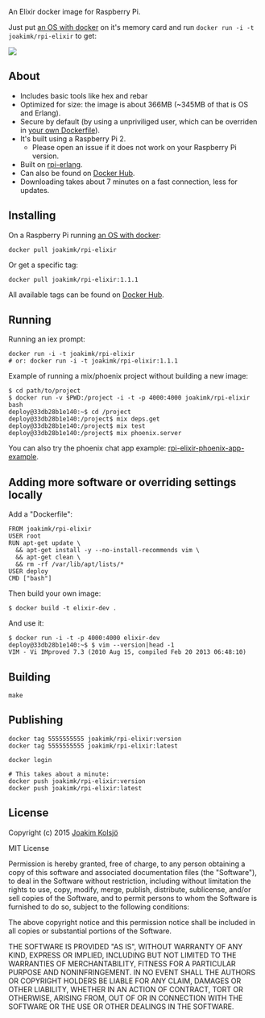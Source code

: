 An Elixir docker image for Raspberry Pi.

Just put [an OS with docker](http://blog.hypriot.com/downloads/) on it's memory card and run `docker run -i -t joakimk/rpi-elixir` to get:

![](https://dl.dropboxusercontent.com/u/136929/github/rpi-elixir.png)

## About

* Includes basic tools like hex and rebar
* Optimized for size: the image is about 366MB (~345MB of that is OS and Erlang).
* Secure by default (by using a unpriviliged user, which can be overriden in [your own Dockerfile](#adding-more-software-or-overriding-settings-locally)).
* It's built using a Raspberry Pi 2.
  - Please open an issue if it does not work on your Raspberry Pi version.
* Built on [rpi-erlang](https://github.com/joakimk/rpi-erlang).
* Can also be found on [Docker Hub](https://hub.docker.com/r/joakimk/rpi-elixir/).
* Downloading takes about 7 minutes on a fast connection, less for updates.

## Installing

On a Raspberry Pi running [an OS with docker](http://blog.hypriot.com/downloads/):

    docker pull joakimk/rpi-elixir
    
Or get a specific tag:
    
    docker pull joakimk/rpi-elixir:1.1.1
    
All available tags can be found on [Docker Hub](https://hub.docker.com/r/joakimk/rpi-elixir/tags/).

## Running

Running an iex prompt:

    docker run -i -t joakimk/rpi-elixir
    # or: docker run -i -t joakimk/rpi-elixir:1.1.1

Example of running a mix/phoenix project without building a new image:

    $ cd path/to/project
    $ docker run -v $PWD:/project -i -t -p 4000:4000 joakimk/rpi-elixir bash
    deploy@33db28b1e140:~$ cd /project
    deploy@33db28b1e140:/project$ mix deps.get
    deploy@33db28b1e140:/project$ mix test
    deploy@33db28b1e140:/project$ mix phoenix.server

You can also try the phoenix chat app example: [rpi-elixir-phoenix-app-example](https://github.com/joakimk/rpi-elixir-phoenix-app-example).

## Adding more software or overriding settings locally

Add a "Dockerfile":

    FROM joakimk/rpi-elixir
    USER root
    RUN apt-get update \
      && apt-get install -y --no-install-recommends vim \
      && apt-get clean \
      && rm -rf /var/lib/apt/lists/*
    USER deploy
    CMD ["bash"]
    
Then build your own image:
    
    $ docker build -t elixir-dev .
    
And use it:
  
    $ docker run -i -t -p 4000:4000 elixir-dev
    deploy@33db28b1e140:~$ $ vim --version|head -1
    VIM - Vi IMproved 7.3 (2010 Aug 15, compiled Feb 20 2013 06:48:10)

## Building

    make

## Publishing

    docker tag 5555555555 joakimk/rpi-elixir:version
    docker tag 5555555555 joakimk/rpi-elixir:latest

    docker login

    # This takes about a minute:
    docker push joakimk/rpi-elixir:version
    docker push joakimk/rpi-elixir:latest

## License

Copyright (c) 2015 [Joakim Kolsjö](https://twitter.com/joakimk)

MIT License

Permission is hereby granted, free of charge, to any person obtaining
a copy of this software and associated documentation files (the
"Software"), to deal in the Software without restriction, including
without limitation the rights to use, copy, modify, merge, publish,
distribute, sublicense, and/or sell copies of the Software, and to
permit persons to whom the Software is furnished to do so, subject to
the following conditions:

The above copyright notice and this permission notice shall be
included in all copies or substantial portions of the Software.

THE SOFTWARE IS PROVIDED "AS IS", WITHOUT WARRANTY OF ANY KIND,
EXPRESS OR IMPLIED, INCLUDING BUT NOT LIMITED TO THE WARRANTIES OF
MERCHANTABILITY, FITNESS FOR A PARTICULAR PURPOSE AND
NONINFRINGEMENT. IN NO EVENT SHALL THE AUTHORS OR COPYRIGHT HOLDERS BE
LIABLE FOR ANY CLAIM, DAMAGES OR OTHER LIABILITY, WHETHER IN AN ACTION
OF CONTRACT, TORT OR OTHERWISE, ARISING FROM, OUT OF OR IN CONNECTION
WITH THE SOFTWARE OR THE USE OR OTHER DEALINGS IN THE SOFTWARE.
